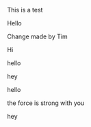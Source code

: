 This is a test

Hello

Change made by Tim

Hi

hello

hey

hello

the force is strong with you

hey

